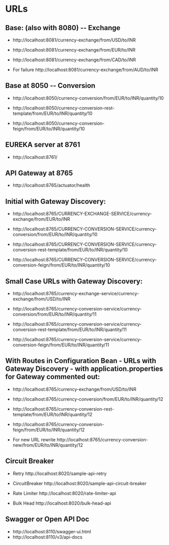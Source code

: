 # URLs

## Base: (also with 8080) -- Exchange

- http://localhost:8081/currency-exchange/from/USD/to/INR

- http://localhost:8081/currency-exchange/from/EUR/to/INR

- http://localhost:8081/currency-exchange/from/CAD/to/INR

- For failure http://localhost:8081/currency-exchange/from/AUD/to/INR

## Base at 8050 -- Conversion

- http://localhost:8050/currency-conversion/from/EUR/to/INR/quantity/10

- http://localhost:8050/currency-conversion-rest-template/from/EUR/to/INR/quantity/10

- http://localhost:8050/currency-conversion-feign/from/EUR/to/INR/quantity/10

## EUREKA server at 8761

- http://localhost:8761/

## API Gateway at 8765

- http://localhost:8765/actuator/health

## Initial with Gateway Discovery:

- http://localhost:8765/CURRENCY-EXCHANGE-SERVICE/currency-exchange/from/EUR/to/INR

- http://localhost:8765/CURRENCY-CONVERSION-SERVICE/currency-conversion/from/EUR/to/INR/quantity/10

- http://localhost:8765/CURRENCY-CONVERSION-SERVICE/currency-conversion-rest-template/from/EUR/to/INR/quantity/10

- http://localhost:8765/CURRENCY-CONVERSION-SERVICE/currency-conversion-feign/from/EUR/to/INR/quantity/10

## Small Case URLs with Gateway Discovery:

- http://localhost:8765/currency-exchange-service/currency-exchange/from/USD/to/INR

- http://localhost:8765/currency-conversion-service/currency-conversion/from/EUR/to/INR/quantity/11

- http://localhost:8765/currency-conversion-service/currency-conversion-rest-template/from/EUR/to/INR/quantity/11

- http://localhost:8765/currency-conversion-service/currency-conversion-feign/from/EUR/to/INR/quantity/11

## With Routes in Configuration Bean - URLs with Gateway Discovery - with application.properties for Gateway commented out:

- http://localhost:8765/currency-exchange/from/USD/to/INR

- http://localhost:8765/currency-conversion/from/EUR/to/INR/quantity/12

- http://localhost:8765/currency-conversion-rest-template/from/EUR/to/INR/quantity/12

- http://localhost:8765/currency-conversion-feign/from/EUR/to/INR/quantity/12

- For new URL rewrite http://localhost:8765/currency-conversion-new/from/EUR/to/INR/quantity/12

## Circuit Breaker

- Retry http://localhost:8020/sample-api-retry

- CircuitBreaker http://localhost:8020/sample-api-circuit-breaker

- Rate Limiter http://localhost:8020/rate-limiter-api

- Bulk Head http://localhost:8020/bulk-head-api

## Swagger or Open API Doc
- http://localhost:8110/swagger-ui.html
- http://localhost:8110/v3/api-docs